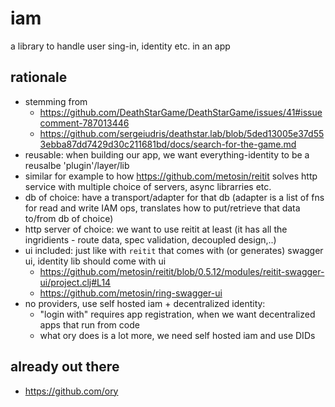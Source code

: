 # iam
a library to handle user sing-in, identity etc. in an app

## rationale

- stemming from 
  - https://github.com/DeathStarGame/DeathStarGame/issues/41#issuecomment-787013446
  - https://github.com/sergeiudris/deathstar.lab/blob/5ded13005e37d553ebba87dd7429d30c211681bd/docs/search-for-the-game.md
- reusable: when building our app, we want everything-identity to be a reusalbe 'plugin'/layer/lib
- similar for example to how https://github.com/metosin/reitit solves http service with multiple choice of servers, async librarries etc.
- db of choice: have a transport/adapter for that db (adapter is a list of fns for read and write IAM ops, translates how to put/retrieve that data to/from db of choice)
- http server of choice: we want to use reitit at least (it has all the ingridients - route data, spec validation, decoupled design,..)
- ui included: just like with `reitit` that comes with (or generates) swagger ui, identity lib should come with ui
  - https://github.com/metosin/reitit/blob/0.5.12/modules/reitit-swagger-ui/project.clj#L14
  - https://github.com/metosin/ring-swagger-ui
- no providers, use self hosted iam + decentralized identity:
  - "login with" requires app registration, when we want decentralized apps that run from code
  - what ory does is a lot more, we need self hosted iam and use DIDs

## already out there

- https://github.com/ory